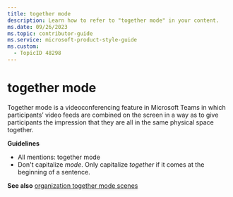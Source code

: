 ```yaml
---
title: together mode
description: Learn how to refer to "together mode" in your content.
ms.date: 09/26/2023
ms.topic: contributor-guide
ms.service: microsoft-product-style-guide
ms.custom:
  - TopicID 48298
---
```



# together mode

Together mode is a videoconferencing feature in Microsoft Teams in which participants’ video feeds are combined on the screen in a way as to give participants the impression that they are all in the same physical space together.

**Guidelines**

- All mentions: together mode
- Don't capitalize *mode*. Only capitalize *together* if it comes at the beginning of a sentence.

**See also** [organization together mode scenes](~\a_z_names_terms\o\organization-together-mode-scenes.md)

